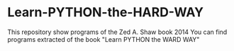 # Learn-PYTHON-the-HARD-WAY
This repository show programs of the Zed A. Shaw book 2014
You can find programs extracted of the book "Learn PYTHON the WARD WAY"
